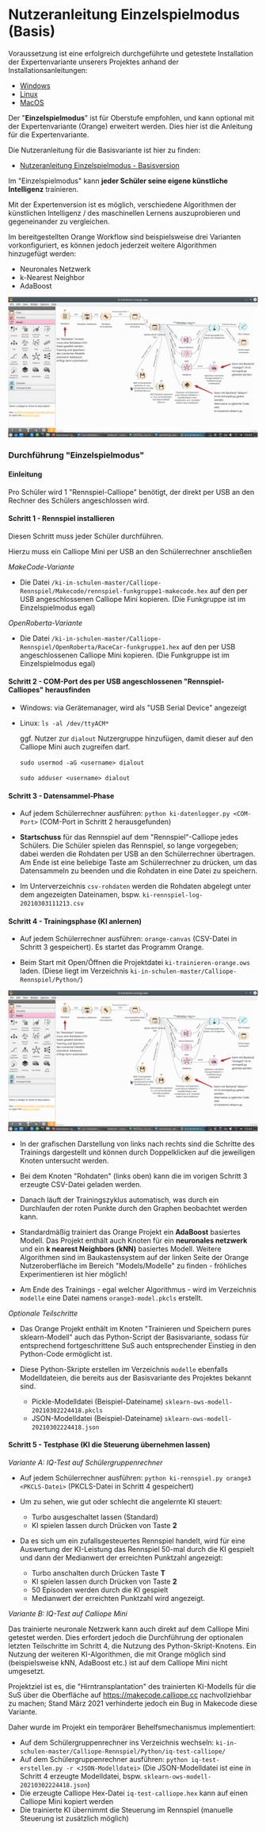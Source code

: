# Nutzeranleitung Einzelspielmodus (Basis)

Voraussetzung ist eine erfolgreich durchgeführte und getestete Installation der Expertenvariante unserers Projektes anhand der Installationsanleitungen:
* [Windows](./INSTALL-Win.md)
* [Linux](./INSTALL-Lin.md)
* [MacOS](./INSTALL-Mac.md)

Der "__Einzelspielmodus__" ist für Oberstufe empfohlen, und kann optional mit der Expertenvariante (Orange) erweitert werden. Dies hier ist die Anleitung für die Expertenvariante.

Die Nutzeranleitung für die Basisvariante ist hier zu finden:
* [Nutzeranleitung Einzelspielmodus - Basisversion](./Nutzeranleitung-Einzelspielmodus.md)

Im "Einzelspielmodus" kann __jeder Schüler seine eigene künstliche Intelligenz__ trainieren.

Mit der Expertenversion ist es möglich, verschiedene Algorithmen der künstlichen Intelligenz / des maschinellen Lernens auszuprobieren und gegeneinander zu vergleichen.

Im bereitgestellten Orange Workflow sind beispielsweise drei Varianten vorkonfiguriert, es können jedoch jederzeit weitere Algorithmen hinzugefügt werden:
* Neuronales Netzwerk
* k-Nearest Neighbor
* AdaBoost

![Expertenvariante mit Orange](./ki-trainieren-orange.png)

### Durchführung "Einzelspielmodus"

#### Einleitung

Pro Schüler wird 1 "Rennspiel-Calliope" benötigt, der direkt per USB an den Rechner des Schülers angeschlossen wird.

#### Schritt 1 - Rennspiel installieren

Diesen Schritt muss jeder Schüler durchführen.

Hierzu muss ein Calliope Mini per USB an den Schülerrechner anschließen

*MakeCode-Variante*

* Die Datei `/ki-in-schulen-master/Calliope-Rennspiel/Makecode/rennspiel-funkgruppe1-makecode.hex` auf den per USB angeschlossenen Calliope Mini kopieren. (Die Funkgruppe ist im Einzelspielmodus egal)

*OpenRoberta-Variante*

* Die Datei `/ki-in-schulen-master/Calliope-Rennspiel/OpenRoberta/RaceCar-funkgruppe1.hex` auf den per USB angeschlossenen Calliope Mini kopieren. (Die Funkgruppe ist im Einzelspielmodus egal)

#### Schritt 2 - COM-Port des per USB angeschlossenen "Rennspiel-Calliopes" herausfinden

* Windows: via Gerätemanager, wird als "USB Serial Device" angezeigt

* Linux: `ls -al /dev/ttyACM*`

  ggf. Nutzer zur `dialout` Nutzergruppe hinzufügen, damit dieser auf den Calliope Mini auch zugreifen darf.

  `sudo usermod -aG <username> dialout`

  `sudo adduser <username> dialout`

#### Schritt 3 - Datensammel-Phase

* Auf jedem Schülerrechner ausführen: `python ki-datenlogger.py <COM-Port>` (COM-Port in Schritt 2 herausgefunden)

* __Startschuss__ für das Rennspiel auf dem "Rennspiel"-Calliope jedes Schülers. Die Schüler spielen das Rennspiel, so lange vorgegeben; dabei werden die Rohdaten per USB an den Schülerrechner übertragen. Am Ende ist eine beliebige Taste am Schülerrechner zu drücken, um das Datensammeln zu beenden und die Rohdaten in eine Datei zu speichern.

* Im Unterverzeichnis `csv-rohdaten` werden die Rohdaten abgelegt unter dem angezeigten Dateinamen, bspw. `ki-rennspiel-log-20210303111213.csv`

#### Schritt 4 - Trainingsphase (KI anlernen)

* Auf jedem Schülerrechner ausführen: `orange-canvas` (CSV-Datei in Schritt 3 gespeichert). Es startet das Programm Orange.

* Beim Start mit Open/Öffnen die Projektdatei `ki-trainieren-orange.ows` laden. (Diese liegt im Verzeichnis `ki-in-schulen-master/Calliope-Rennspiel/Python/`)

![Expertenvariante mit Orange](./ki-trainieren-orange.png)

* In der grafischen Darstellung von links nach rechts sind die Schritte des Trainings dargestellt und können durch Doppelklicken auf die jeweiligen Knoten untersucht werden.

* Bei dem Knoten "Rohdaten" (links oben) kann die im vorigen Schritt 3 erzeugte CSV-Datei geladen werden.

* Danach läuft der Trainingszyklus automatisch, was durch ein Durchlaufen der roten Punkte durch den Graphen beobachtet werden kann.

* Standardmäßig trainiert das Orange Projekt ein __AdaBoost__ basiertes Modell. Das Projekt enthält auch Knoten für ein __neuronales netzwerk__ und ein __k nearest Neighbors (kNN)__ basiertes Modell. Weitere Algorithmen sind im Baukastensystem auf der linken Seite der Orange Nutzeroberfläche im Bereich "Models/Modelle" zu finden - fröhliches Experimentieren ist hier möglich!

* Am Ende des Trainings - egal welcher Algorithmus - wird im Verzeichnis `modelle` eine Datei namens `orange3-model.pkcls` erstellt.

*Optionale Teilschritte*

* Das Orange Projekt enthält im Knoten "Trainieren und Speichern pures sklearn-Modell" auch das Python-Script der Basisvariante, sodass für entsprechend fortgeschrittene SuS auch entsprechender Einstieg in den Python-Code ermöglicht ist.

* Diese Python-Skripte erstellen im Verzeichnis `modelle` ebenfalls Modelldateien, die bereits aus der Basisvariante des Projektes bekannt sind.
  * Pickle-Modelldatei (Beispiel-Dateiname) `sklearn-ows-modell-20210302224418.pkcls`
  * JSON-Modelldatei (Beispiel-Dateiname) `sklearn-ows-modell-20210302224418.json`

#### Schritt 5 - Testphase (KI die Steuerung übernehmen lassen)

*Variante A: IQ-Test auf Schülergruppenrechner*

* Auf jedem Schülerrechner ausführen: `python ki-rennspiel.py orange3 <PKCLS-Datei>` (PKCLS-Datei in Schritt 4 gespeichert)

* Um zu sehen, wie gut oder schlecht die angelernte KI steuert:

  * Turbo ausgeschaltet lassen (Standard)
  * KI spielen lassen durch Drücken von Taste __2__

* Da es sich um ein zufallsgesteuertes Rennspiel handelt, wird für eine Auswertung der KI-Leistung das Rennspiel 50-mal durch die KI gespielt und dann der Medianwert der erreichten Punktzahl angezeigt:

  * Turbo anschalten durch Drücken Taste __T__
  * KI spielen lassen durch Drücken von Taste __2__
  * 50 Episoden werden durch die KI gespielt
  * Medianwert der erreichten Punktzahl wird angezeigt.

*Variante B: IQ-Test auf Calliope Mini*

Das trainierte neuronale Netzwerk kann auch direkt auf dem Calliope Mini getestet werden. Dies erfordert jedoch die Durchführung der optionalen letzten Teilschritte im Schritt 4, die Nutzung des Python-Skript-Knotens. Ein Nutzung der weiteren KI-Algorithmen, die mit Orange möglich sind (beispielsweise kNN, AdaBoost etc.) ist auf dem Calliope Mini nicht umgesetzt.

Projektziel ist es, die "Hirntransplantation" des trainierten KI-Modells für die SuS über die Oberfläche auf https://makecode.calliope.cc nachvollziehbar zu machen; Stand März 2021 verhinderte jedoch ein Bug in Makecode diese Variante.

Daher wurde im Projekt ein temporärer Behelfsmechanismus implementiert:

* Auf dem Schülergruppenrechner ins Verzeichnis wechseln: `ki-in-schulen-master/Calliope-Rennspiel/Python/iq-test-calliope/`
* Auf dem Schülergruppenrechner ausführen: `python iq-test-erstellen.py -r <JSON-Modelldatei>` (Die JSON-Modelldatei ist eine in Schritt 4 erzeugte Modelldatei, bspw. `sklearn-ows-modell-20210302224418.json`)
* Die erzeugte Calliope Hex-Datei `iq-test-calliope.hex` kann auf einen Calliope Mini kopiert werden
* Die trainierte KI übernimmt die Steuerung im Rennspiel (manuelle Steuerung ist zusätzlich möglich)
